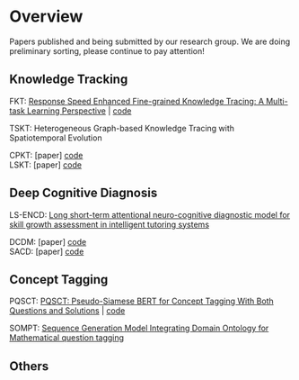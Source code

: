 # Overview

Papers published and being submitted by our research group. 
We are doing preliminary sorting, please continue to pay attention!


## Knowledge Tracking

FKT:  [Response Speed Enhanced Fine-grained Knowledge Tracing: A Multi-task Learning Perspective](https://www.sciencedirect.com/science/article/abs/pii/S095741742302609X) | [code](https://github.com/ccnu-edm/FKT) 

TSKT:  Heterogeneous Graph-based Knowledge Tracing  with Spatiotemporal Evolution

CPKT:                              [paper] [code](https://github.com/ccnu-edm/CPKT)    
LSKT:                              [paper] [code](https://github.com/ccnu-edm/LSKT)    

## Deep Cognitive Diagnosis
LS-ENCD: [Long short-term attentional neuro-cognitive diagnostic model for skill growth assessment in intelligent tutoring systems](https://www.sciencedirect.com/science/article/abs/pii/S0957417423025502)

DCDM:                              [paper] [code](https://github.com/ccnu-edm/DCDM)  
SACD:                              [paper] [code](https://github.com/ccnu-edm/SACD)  



## Concept Tagging

 PQSCT: [PQSCT: Pseudo-Siamese BERT for Concept Tagging With Both Questions and Solutions](https://ieeexplore.ieee.org/abstract/document/10123979) | [code](https://github.com/ccnu-edm/PQSCT) 

SOMPT: [Sequence Generation Model Integrating Domain Ontology for Mathematical question tagging](https://dl.acm.org/doi/10.1145/3593804)



## Others
